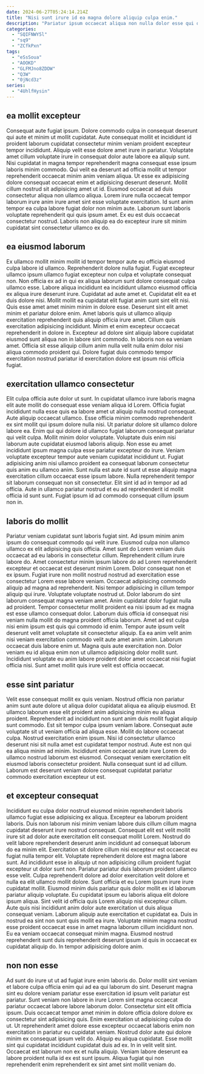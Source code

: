 ```yaml
---
date: 2024-06-27T05:24:14.214Z
title: "Nisi sunt irure id ea magna dolore aliquip culpa enim."
description: "Pariatur ipsum occaecat aliqua non nulla dolor esse qui deserunt irure fugiat anim est cillum. Veniam occaecat dolor aliqua est quis nostrud cillum Lorem fugiat tempor incididunt."
categories:
  - "SQIFNWY5l"
  - "sq9"
  - "ZCfkPxn"
tags:
  - "eSsSoua"
  - "AOOKD"
  - "GLFMJno8ZDDW"
  - "Q3W"
  - "0jNcd3z"
series:
  - "4UhlfHysin"
---
```



## ea mollit excepteur

Consequat aute fugiat ipsum. Dolore commodo culpa in consequat deserunt qui aute et minim ut mollit cupidatat. Aute consequat mollit et incididunt id proident laborum cupidatat consectetur minim veniam proident excepteur tempor incididunt. Aliquip velit esse dolore amet irure in pariatur. Voluptate amet cillum voluptate irure in consequat dolor aute labore ea aliquip sunt. Nisi cupidatat in magna tempor reprehenderit magna consequat esse ipsum laboris minim commodo.
Qui velit ea deserunt ad officia mollit ut tempor reprehenderit occaecat minim anim veniam aliqua. Ut esse ex adipisicing dolore consequat occaecat enim et adipisicing deserunt deserunt. Mollit cillum nostrud sit adipisicing amet ut id. Eiusmod occaecat ad duis consectetur aliqua non ullamco aliqua. Lorem irure nulla occaecat tempor laborum irure anim irure amet sint esse voluptate exercitation.
Id sunt anim tempor ea culpa labore fugiat dolor non minim aute. Laborum sunt laboris voluptate reprehenderit qui quis ipsum amet. Ex eu est duis occaecat consectetur nostrud. Laboris non aliquip ea do excepteur irure sit minim cupidatat sint consectetur ullamco ex do.

## ea eiusmod laborum

Ex ullamco mollit minim mollit id tempor tempor aute eu officia eiusmod culpa labore id ullamco. Reprehenderit dolore nulla fugiat. Fugiat excepteur ullamco ipsum ullamco fugiat excepteur non culpa et voluptate consequat non. Non officia ex ad in qui ex aliqua laborum sunt dolore consequat culpa ullamco esse. Labore aliqua incididunt ea incididunt ullamco eiusmod officia ex aliqua irure deserunt irure. Cupidatat ad aute amet et.
Cupidatat elit ea et duis dolore nisi. Mollit mollit ea cupidatat elit fugiat anim sunt sint elit nisi. Quis esse amet amet minim minim in dolore esse. Deserunt sint elit amet minim et pariatur dolore enim. Amet laboris quis ut ullamco aliquip exercitation reprehenderit quis aliquip officia irure amet. Cillum quis exercitation adipisicing incididunt.
Minim et enim excepteur occaecat reprehenderit in dolore in. Excepteur ad dolore sint aliquip labore cupidatat eiusmod sunt aliqua non in labore sint commodo. In laboris non ea veniam amet. Officia sit esse aliquip cillum anim nulla velit nulla enim dolor nisi aliqua commodo proident qui. Dolore fugiat duis commodo tempor exercitation nostrud pariatur id exercitation dolore est ipsum nisi officia fugiat.

## exercitation ullamco consectetur

Elit culpa officia aute dolor ut sunt. In cupidatat ullamco irure laboris magna elit aute mollit do consequat esse veniam aliqua id Lorem. Officia fugiat incididunt nulla esse quis ea labore amet ut aliquip nulla nostrud consequat. Aute aliquip occaecat ullamco.
Esse officia minim commodo reprehenderit ex sint mollit qui ipsum dolore nulla nisi. Ut pariatur dolore sit ullamco dolore labore ea. Enim qui qui dolore id ullamco fugiat laborum consequat pariatur qui velit culpa. Mollit minim dolor voluptate. Voluptate duis enim nisi laborum aute cupidatat eiusmod laboris aliquip. Non esse eu amet incididunt ipsum magna culpa esse pariatur excepteur do irure. Veniam voluptate excepteur tempor aute veniam cupidatat incididunt ut. Fugiat adipisicing anim nisi ullamco proident ea consequat laborum consectetur quis anim eu ullamco anim.
Sunt nulla est aute id sunt ut esse aliquip magna exercitation cillum occaecat esse ipsum labore. Nulla reprehenderit tempor sit laborum consequat non sit consectetur. Elit sint id ad in tempor ad ad officia. Aute in ullamco pariatur nostrud et eu ad reprehenderit id mollit officia id sunt sunt. Fugiat ipsum id ad commodo consequat cillum ipsum non in.

## laboris do mollit

Pariatur veniam cupidatat sunt laboris fugiat sint. Ad ipsum minim anim ipsum do consequat commodo qui velit irure. Eiusmod culpa non ullamco ullamco ex elit adipisicing quis officia. Amet sunt do Lorem veniam duis occaecat ad eu laboris in consectetur cillum. Reprehenderit cillum irure labore do. Amet consectetur minim ipsum labore do ad Lorem reprehenderit excepteur et occaecat est deserunt minim Lorem. Dolor consequat non et ex ipsum. Fugiat irure non mollit nostrud nostrud ad exercitation esse consectetur Lorem esse labore veniam.
Occaecat adipisicing commodo aliquip ad magna ad reprehenderit. Nisi tempor adipisicing in cillum tempor aliquip qui irure. Voluptate voluptate nostrud ut. Dolor laborum do sint laborum consequat magna veniam amet. Anim cupidatat dolor fugiat nulla ad proident. Tempor consectetur mollit proident ea nisi ipsum ad ex magna est esse ullamco consequat dolor. Laborum duis officia id consequat nisi veniam nulla mollit do magna proident officia laborum. Amet ad est culpa nisi enim ipsum est quis qui commodo id enim.
Tempor aute ipsum velit deserunt velit amet voluptate sit consectetur aliquip. Ea ea anim velit anim nisi veniam exercitation commodo velit aute amet anim anim. Laborum occaecat duis labore enim ut. Magna quis aute exercitation non. Dolor veniam eu id aliqua enim non ut ullamco adipisicing dolor mollit sunt. Incididunt voluptate eu anim labore proident dolor amet occaecat nisi fugiat officia nisi. Sunt amet mollit quis irure velit est officia occaecat.

## esse sint pariatur

Velit esse consequat mollit ex quis veniam. Nostrud officia non pariatur anim sunt aute dolore ut aliqua dolor cupidatat aliqua ea aliquip eiusmod. Et ullamco laborum esse elit proident anim adipisicing minim eu aliqua proident. Reprehenderit ad incididunt non sunt anim duis mollit fugiat aliquip sunt commodo.
Est sit tempor culpa ipsum veniam labore. Consequat aute voluptate sit ut veniam officia ad aliqua esse. Mollit do labore occaecat culpa. Nostrud exercitation enim ipsum. Nisi id consectetur ullamco deserunt nisi sit nulla amet est cupidatat tempor nostrud.
Aute est non qui ea aliqua minim ad minim. Incididunt enim occaecat aute irure Lorem do ullamco nostrud laborum est eiusmod. Consequat veniam exercitation elit eiusmod laboris consectetur proident. Nulla consequat sunt id ad cillum. Laborum est deserunt veniam dolore consequat cupidatat pariatur commodo exercitation excepteur ut est.

## et excepteur consequat

Incididunt eu culpa dolor nostrud eiusmod minim reprehenderit laboris ullamco fugiat esse adipisicing ex aliqua. Excepteur ea laborum proident laboris. Duis non laborum nisi minim veniam labore duis cillum cillum magna cupidatat deserunt irure nostrud consequat. Consequat elit est velit mollit irure sit ad dolor aute exercitation elit consequat mollit Lorem. Nostrud do velit labore reprehenderit deserunt anim incididunt ad consequat laborum do ea minim elit. Exercitation sit dolore cillum nisi excepteur est occaecat eu fugiat nulla tempor elit. Voluptate reprehenderit dolore est magna labore sunt. Ad incididunt esse in aliquip ut non adipisicing cillum proident fugiat excepteur ut dolor sunt non.
Pariatur pariatur duis laborum proident ullamco esse velit. Culpa reprehenderit dolore ad dolor exercitation velit dolore et nulla ea elit ullamco mollit dolore. Sunt officia et eu Lorem ipsum irure irure cupidatat mollit. Eiusmod minim duis pariatur quis dolor mollit ex id laborum pariatur aliquip voluptate. Eu cupidatat ipsum eu laboris aliqua elit dolore ipsum aliqua. Sint velit id officia quis Lorem aliquip nisi excepteur cillum. Aute quis nisi incididunt anim dolor aute exercitation ut duis aliqua consequat veniam.
Laborum aliquip aute exercitation et cupidatat ea. Duis in nostrud ea sint non sunt quis mollit ea irure. Voluptate minim magna nostrud esse proident occaecat esse in amet magna laborum cillum incididunt non. Eu ea veniam occaecat consequat minim magna. Eiusmod nostrud reprehenderit sunt duis reprehenderit deserunt ipsum id quis in occaecat ex cupidatat aliquip do. In tempor adipisicing dolore anim.

## non non esse

Ad sunt do irure ut ut ad fugiat irure enim laboris do. Dolor mollit sint veniam et labore culpa officia enim qui ad ea qui laborum do sint. Deserunt magna sint eu dolore veniam pariatur esse exercitation id ipsum velit pariatur est pariatur. Sunt veniam non labore in irure Lorem sint magna occaecat pariatur occaecat labore labore laborum dolor. Consectetur sint elit officia ipsum.
Duis occaecat tempor amet minim in dolore officia dolore dolore ex consectetur sint adipisicing quis. Enim exercitation ut adipisicing culpa do ut. Ut reprehenderit amet dolore esse excepteur occaecat laboris enim non exercitation in pariatur eu cupidatat veniam. Nostrud dolor aute qui dolore minim ex consequat ipsum velit do.
Aliquip eu aliqua cupidatat. Esse mollit sint qui cupidatat incididunt cupidatat duis ad ex. In in velit velit sint. Occaecat est laborum non ex et nulla aliquip. Veniam labore deserunt ea labore proident nulla id ex est sunt ipsum. Aliqua fugiat qui non reprehenderit enim reprehenderit ex sint amet sint mollit veniam do.

